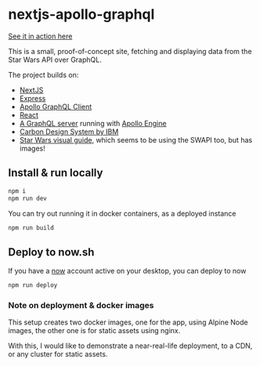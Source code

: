 # nextjs-apollo-graphql

[See it in action here](https://starwars-app-qcusxpjhnl.now.sh/)

This is a small, proof-of-concept site, fetching and displaying data from the Star Wars API over GraphQL.

The project builds on:
- [NextJS](https://nextjs.org/)
- [Express](https://expressjs.com/)
- [Apollo GraphQL Client](https://www.apollographql.com/docs/react/)
- [React](https://reactjs.org/)
- [A GraphQL server](https://github.com/necccc/starwars-graphql) running with [Apollo Engine](https://www.apollographql.com/engine)
- [Carbon Design System by IBM](http://www.carbondesignsystem.com/)
- [Star Wars visual guide](https://starwars-visualguide.com/), which seems to be using the SWAPI too, but has images!






## Install & run locally

```bash
npm i
npm run dev
```

You can try out running it in docker containers, as a deployed instance

```bash
npm run build
```


## Deploy to now.sh
If you have a [now](https://zeit.co/now/) account active on your desktop, you can deploy to now

```bash
npm run deploy
```

### Note on deployment & docker images
This setup creates two docker images, one for the app, using Alpine Node images, the other one is for static assets using nginx.

With this, I would like to demonstrate a near-real-life deployment, to a CDN, or any cluster for static assets.

